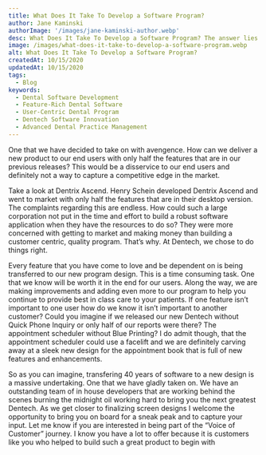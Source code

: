 ```yaml
---
title: What Does It Take To Develop a Software Program?
author: Jane Kaminski
authorImage: '/images/jane-kaminski-author.webp'
desc: What Does It Take To Develop a Software Program? The answer lies in exactly what you want the end product to be. Let’s use Dentech as an example - With 4 decades of experience, we have the most features out of any dental software application on the market to date. Taking all of those features onto a new platform is a time consuming task.
image: /images/what-does-it-take-to-develop-a-software-program.webp
alt: What Does It Take To Develop a Software Program?
createdAt: 10/15/2020
updatedAt: 10/15/2020
tags:
  - Blog
keywords:
  - Dental Software Development
  - Feature-Rich Dental Software
  - User-Centric Dental Program
  - Dentech Software Innovation
  - Advanced Dental Practice Management
---
```


One that we have decided to take on with avengence. How can we deliver a new product to our end users with only half the features that are in our previous releases? This would be a disservice to our end users and definitely not a way to capture a competitive edge in the market.

Take a look at Dentrix Ascend. Henry Schein developed Dentrix Ascend and went to market with only half the features that are in their desktop version. The complaints regarding this are endless. How could such a large corporation not put in the time and effort to build a robust software application when they have the resources to do so? They were more concerned with getting to market and making money than building a customer centric, quality program. That’s why. At Dentech, we chose to do things right.

Every feature that you have come to love and be dependent on is being transferred to our new program design. This is a time consuming task. One that we know will be worth it in the end for our users. Along the way, we are making improvements and adding even more to our program to help you continue to provide best in class care to your patients. If one feature isn’t important to one user how do we know it isn’t important to another customer? Could you imagine if we released our new Dentech without Quick Phone Inquiry or only half of our reports were there? The appointment scheduler without Blue Printing? I do admit though, that the appointment scheduler could use a facelift and we are definitely carving away at a sleek new design for the appointment book that is full of new features and enhancements.

So as you can imagine, transfering 40 years of software to a new design is a massive undertaking. One that we have gladly taken on. We have an outstanding team of in house developers that are working behind the scenes burning the midnight oil working hard to bring you the next greatest Dentech. As we get closer to finalizing screen designs I welcome the opportunity to bring you on board for a sneak peak and to capture your input. Let me know if you are interested in being part of the “Voice of Customer” journey. I know you have a lot to offer because it is customers like you who helped to build such a great product to begin with
